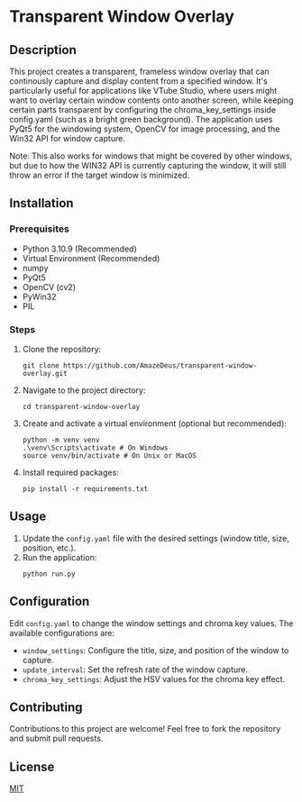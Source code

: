 
# Transparent Window Overlay

## Description
This project creates a transparent, frameless window overlay that can continously capture and display content from a specified window. It's particularly useful for applications like VTube Studio, where users might want to overlay certain window contents onto another screen, while keeping certain parts transparent by configuring the chroma_key_settings inside config.yaml (such as a bright green background). The application uses PyQt5 for the windowing system, OpenCV for image processing, and the Win32 API for window capture.

Note: This also works for windows that might be covered by other windows, but due to how the WIN32 API is currently capturing the window, it will still throw an error if the target window is minimized.

## Installation

### Prerequisites
- Python 3.10.9 (Recommended)
- Virtual Environment (Recommended)
- numpy
- PyQt5
- OpenCV (cv2)
- PyWin32
- PIL

### Steps
1. Clone the repository:
   ```
   git clone https://github.com/AmazeDeus/transparent-window-overlay.git
   ```
2. Navigate to the project directory:
   ```
   cd transparent-window-overlay
   ```
3. Create and activate a virtual environment (optional but recommended):
   ```
   python -m venv venv
   .\venv\Scripts\activate # On Windows
   source venv/bin/activate # On Unix or MacOS
   ```
4. Install required packages:
   ```
   pip install -r requirements.txt
   ```

## Usage

1. Update the `config.yaml` file with the desired settings (window title, size, position, etc.).
2. Run the application:
   ```
   python run.py
   ```

## Configuration
Edit `config.yaml` to change the window settings and chroma key values. The available configurations are:
- `window_settings`: Configure the title, size, and position of the window to capture.
- `update_interval`: Set the refresh rate of the window capture.
- `chroma_key_settings`: Adjust the HSV values for the chroma key effect.

## Contributing
Contributions to this project are welcome! Feel free to fork the repository and submit pull requests.

## License
[MIT](https://choosealicense.com/licenses/mit/)
